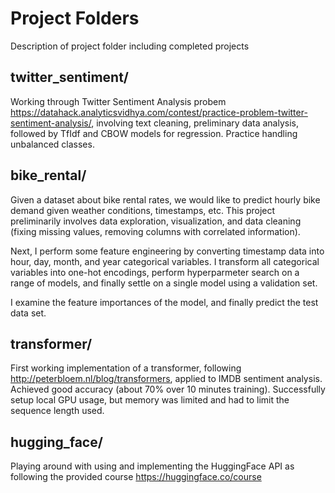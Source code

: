 # Project Folders

Description of project folder including completed projects

## twitter_sentiment/

Working through Twitter Sentiment Analysis probem https://datahack.analyticsvidhya.com/contest/practice-problem-twitter-sentiment-analysis/, involving text cleaning, preliminary data analysis, followed by TfIdf and CBOW models for regression. Practice handling unbalanced classes. 

## bike_rental/

Given a dataset about bike rental rates, we would like to predict hourly bike demand given weather conditions, timestamps, etc. This project preliminarily involves data exploration, visualization, and data cleaning (fixing missing values, removing columns with correlated information).

Next, I perform some feature engineering by converting timestamp data into hour, day, month, and year categorical variables. I transform all categorical variables into one-hot encodings, perform hyperparmeter search on a range of models, and finally settle on a single model using a validation set.

I examine the feature importances of the model, and finally predict the test data set. 

## transformer/

First working implementation of a transformer, following http://peterbloem.nl/blog/transformers, applied to IMDB sentiment analysis. Achieved good accuracy (about 70% over 10 minutes training). Successfully setup local GPU usage, but memory was limited and had to limit the sequence length used.

## hugging_face/

Playing around with using and implementing the HuggingFace API as following the provided course https://huggingface.co/course